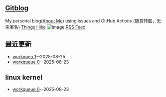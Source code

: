 ## [Gitblog](https://yihong0618.github.io/gitblog/)
My personal blog([About Me](https://github.com/yihong0618/gitblog/issues/282)) using issues and GitHub Actions (随意转载，无需署名)
[Things I like](https://github.com/yihong0618/gitblog/issues/311)
![image](https://github.com/user-attachments/assets/a168bf11-661e-4566-b042-7fc9544de528)
[RSS Feed](https://raw.githubusercontent.com/gavin-Angry-Birds/gavin-angry-birds.github.io/master/feed.xml)

## 最近更新
- [workqueu 1](https://github.com/gavin-Angry-Birds/gavin-angry-birds.github.io/issues/2)--2025-08-25
- [workqueue 0](https://github.com/gavin-Angry-Birds/gavin-angry-birds.github.io/issues/1)--2025-08-23
## linux kernel

- [workqueue 0](https://github.com/gavin-Angry-Birds/gavin-angry-birds.github.io/issues/1)--2025-08-23
